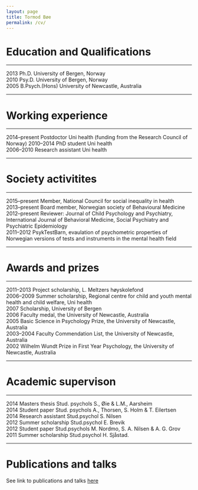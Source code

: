 ```yaml
---
layout: page
title: Tormod Bøe
permalink: /cv/
---
```



Education and Qualifications
============================

  ------ ---------------- ------------------------------------
  2013   Ph.D.            University of Bergen, Norway  
  2010   Psy.D.           University of Bergen, Norway  
  2005   B.Psych.(Hons)   University of Newcastle, Australia  
  ------ ---------------- ------------------------------------

Working experience
==================

  -------------- -------------------- ----------------------------------------------------------
  2014–present   Postdoctor           Uni health (funding from the Research   Council of Norway)
  2010–2014      PhD student          Uni health  
  2006–2010      Research assistant   Uni health  
  -------------- -------------------- ----------------------------------------------------------

Society activitites
===================

  -------------- ----------------------------------------------------------------------------------------------------------------------------------------------------
  2015–present   Member, National Council for social inequality in health  
  2013–present   Board member, Norwegian society of Behavioural Medicine  
  2012–present   Reviewer: Journal of Child Psychology and Psychiatry,   International Journal of Behavioral Medicine, Social Psychiatry and   Psychiatric Epidemiology  
  2011–2012      PsykTestBarn, evaulation of psychometric properties of   Norwegian versions of tests and instruments in the mental health field  
  -------------- ----------------------------------------------------------------------------------------------------------------------------------------------------

Awards and prizes
=================

  ----------- -----------------------------------------------------------------------------------------------------
  2011–2013   Project scholarship, L. Meltzers høyskolefond  
  2006–2009   Summer scholarship, Regional centre for child and youth mental health and child welfare, Uni health  
  2007        Scholarship, University of Bergen  
  2006        Faculty medal, the University of Newcastle, Australia  
  2005        Basic Science in Psychology Prize, the University of Newcastle, Australia  
  2003–2004   Faculty Commendation List, the University of Newcastle, Australia  
  2002        Wilhelm Wundt Prize in First Year Psychology, the University of Newcastle, Australia  
  ----------- -----------------------------------------------------------------------------------------------------

Academic supervison
===================

  ------ -------------------- ----------------------------------------------------
  2014   Masters thesis       Stud. psychols S., Øie & L.M., Aarsheim  
  2014   Student paper        Stud. psychols A., Thorsen, S. Holm & T. Eilertsen  
  2014   Research assistant   Stud.psychol S. Nilsen  
  2012   Summer scholarship   Stud.psychol E. Brevik  
  2012   Student paper        Stud.psychols M. Nordmo, S. A. Nilsen & A. G. Grov  
  2011   Summer scholarship   Stud.psychol H. Sjåstad.  
  ------ -------------------- ----------------------------------------------------

Publications and talks
============================

See link to publications and talks [here](http://www.cristin.no/as/WebObjects/cristin.woa/wa/fres?sort=ar&pnr=47019&la=no&action=sok)
